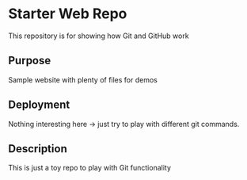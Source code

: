 # Starter Web Repo

This repository is for showing how Git and GitHub work

## Purpose

Sample website with plenty of files for demos

## Deployment

Nothing interesting here -> just try to play with different git commands.

## Description
This is just a toy repo to play with Git functionality
